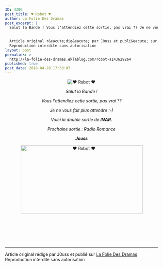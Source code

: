 ```yaml
---
ID: 4306
post_title: ♥ Robot ♥
author: La Folie Des Dramas
post_excerpt: |
  Salut la Bande ! Vous l'attendiez cette sortie, pas vrai ?? Je ne vous fait plus attendre :-) Voici la double sortie de INAR . Prochaine sortie : Radio Romance Jouss &nbsp;
  
  
  Article original r&eacute;dig&eacute; par J0uss et publi&eacute; sur La Folie Des Dramas
  Reproduction interdite sans autorisation
layout: post
permalink: >
  http://la-folie-des-dramas.eklablog.com/robot-a143629264
published: true
post_date: 2018-04-20 17:53:07
---
```

<p style="text-align: center;"><img src="https://united-subs.dearclouds.com/wp-content/uploads/2018/05/96f6a26e392f7b1b231bb8762f03fe27.jpg" alt="&hearts; Robot &hearts;"/></p>
<p style="text-align: center;"><em>Salut la Bande !</em></p>
<p style="text-align: center;"><em>Vous l'attendiez cette sortie, pas vrai ?? </em></p>
<p style="text-align: center;"><em>Je ne vous fait plus attendre :-)</em></p>
<p style="text-align: center;"><em>Voici la double sortie de <strong>INAR</strong>.</em></p>
<p style="text-align: center;"><em>Prochaine sortie : Radio Romance</em></p>
<p style="text-align: center;"><strong><em>Jouss</em></strong></p>
<p style="text-align: center;"><img src="http://ekladata.com/fpLE8uYvflC-LN1CnMhLAw2ePoo@401x226.jpg" alt="&hearts; Robot &hearts;" width="401" height="226"/></p>
<p style="text-align: center;">&nbsp;</p><br /><br /><br /><hr />Article original rédigé par J0uss et publié sur <a href="http://la-folie-des-dramas.eklablog.com/">La Folie Des Dramas</a> <br /> Reproduction interdite sans autorisation
